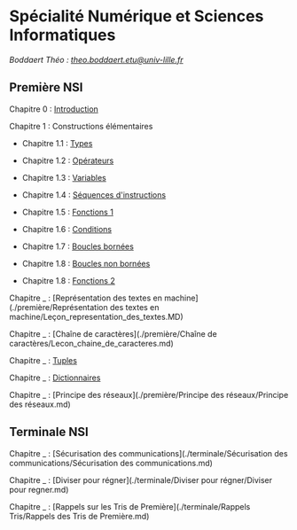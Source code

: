 # Spécialité Numérique et Sciences Informatiques

*Boddaert Théo : theo.boddaert.etu@univ-lille.fr*

## Première NSI

Chapitre 0 : [Introduction](./première/Introduction/Introduction.md)

Chapitre 1 : Constructions élémentaires

- Chapitre 1.1 : [Types](./première/Constructions%20élémentaires/Types.md)

- Chapitre 1.2 : [Opérateurs](./première/Constructions%20élémentaires/Operateurs.md)

- Chapitre 1.3 : [Variables](./première/Constructions%20élémentaires/Variables.md)

- Chapitre 1.4 : [Séquences d'instructions](./première/Constructions%20élémentaires/Séquences.md)

- Chapitre 1.5 : [Fonctions 1](./première/Constructions%20élémentaires/Fonctions_1.md)

- Chapitre 1.6 : [Conditions](./première/Constructions%20élémentaires/Conditions.md)

- Chapitre 1.7 : [Boucles bornées](./première/Constructions%20élémentaires/Boucles_bornées.md)

- Chapitre 1.8 : [Boucles non bornées](./première/Constructions%20élémentaires/Boucles_non_bornées.md)

- Chapitre 1.8 : [Fonctions 2](./première/Constructions%20élémentaires/Fonctions_2.md)

Chapitre _ : [Représentation des textes en machine](./première/Représentation des textes en machine/Leçon_representation_des_textes.MD)

Chapitre _ : [Chaîne de caractères](./première/Chaîne de caractères/Lecon_chaine_de_caracteres.md)

Chapitre _ : [Tuples](./première/Tuples/Tuples.md)

Chapitre _ : [Dictionnaires](./première/Dictionnaires/Dictionnaires.md)

Chapitre _ : [Principe des réseaux](./première/Principe des réseaux/Principe des réseaux.md)

## Terminale NSI

Chapitre _ : [Sécurisation des communications](./terminale/Sécurisation des communications/Sécurisation des communications.md)

Chapitre _ : [Diviser pour régner](./terminale/Diviser pour régner/Diviser pour regner.md)

Chapitre _ : [Rappels sur les Tris de Première](./terminale/Rappels Tris/Rappels des Tris de Première.md)
